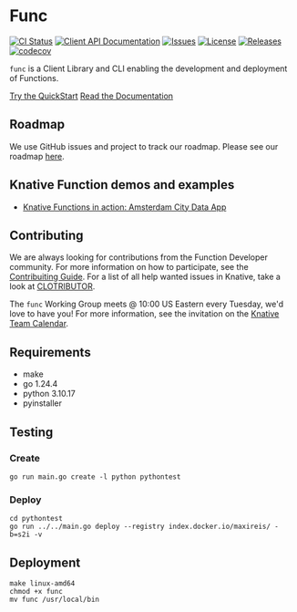 # Func

[![CI Status](https://github.com/knative/func/actions/workflows/ci.yaml/badge.svg)](https://github.com/knative/func/actions/workflows/ci.yaml)
[![Client API Documentation](https://pkg.go.dev/badge/knative.dev/func?utm_source=godoc)](https://pkg.go.dev/knative.dev/func)
[![Issues](https://img.shields.io/github/issues/knative/func.svg)](https://github.com/knative/func/issues)
[![License](https://img.shields.io/github/license/knative/func)](https://github.com/knative/func/blob/main/LICENSE)
[![Releases](https://img.shields.io/github/v/release/knative/func.svg?label=Release)](https://github.com/knative/func/releases)
[![codecov](https://codecov.io/gh/knative/func/branch/main/graph/badge.svg)](https://codecov.io/gh/knative/func)

`func` is a Client Library and CLI enabling the development and deployment of Functions.

[Try the QuickStart](https://knative.dev/docs/getting-started/about-knative-functions/)
[Read the Documentation](https://knative.dev/docs/functions/)

## Roadmap

We use GitHub issues and project to track our roadmap. Please see our roadmap [here](https://github.com/orgs/knative/projects/49).

## Knative Function demos and examples
- [Knative Functions in action: Amsterdam City Data App](https://github.com/zroubalik/knative-functions-ams-data-demo/)

## Contributing

We are always looking for contributions from the Function Developer community.  For more information on how to participate, see the [Contribuiting Guide](docs/CONTRIBUTING.md).
For a list of all help wanted issues in Knative, take a look at [CLOTRIBUTOR](https://clotributor.dev/search?project=knative&page=1).

The `func` Working Group meets @ 10:00 US Eastern every Tuesday, we'd love to have you! For more information, see the invitation on the [Knative Team Calendar](https://calendar.google.com/calendar/u/0/embed?src=knative.team_9q83bg07qs5b9rrslp5jor4l6s@group.calendar.google.com).

## Requirements
* make
* go 1.24.4
* python 3.10.17
* pyinstaller

## Testing
### Create
```go run main.go create -l python pythontest```
### Deploy
```
cd pythontest
go run ../../main.go deploy --registry index.docker.io/maxireis/ -b=s2i -v
```

## Deployment
```
make linux-amd64
chmod +x func
mv func /usr/local/bin
```